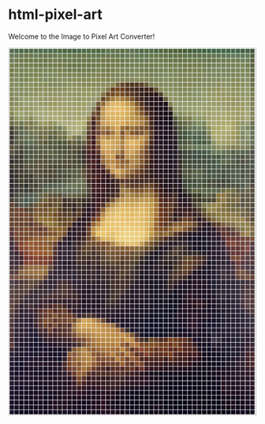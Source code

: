 # html-pixel-art
Welcome to the Image to Pixel Art Converter!

![alt text](https://github.com/siril-teja/Picxel/blob/main/example.png?raw=true)
